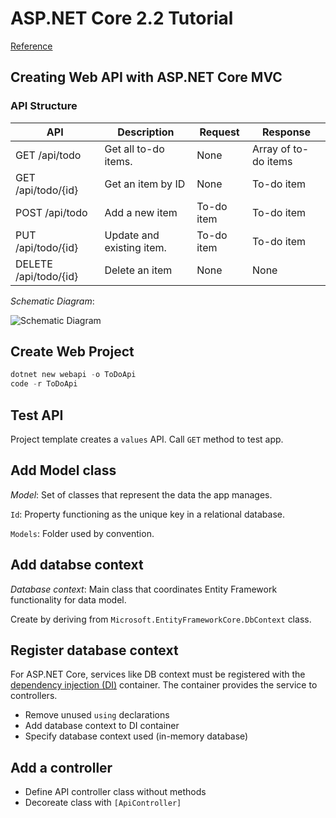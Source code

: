 # ASP.NET Core 2.2 Tutorial

[Reference](https://docs.microsoft.com/en-us/aspnet/core/tutorials/first-web-api?view=aspnetcore-2.2&tabs=visual-studio-code)

## Creating Web API with ASP.NET Core MVC

### API Structure

| API                   | Description               | Request    | Response             |
| --------------------- | ------------------------- | ---------- | -------------------- |
| GET /api/todo         | Get all to-do items.      | None       | Array of to-do items |
| GET /api/todo/{id}    | Get an item by ID         | None       | To-do item           |
| POST /api/todo        | Add a new item            | To-do item | To-do item           |
| PUT /api/todo/{id}    | Update and existing item. | To-do item | To-do item           |
| DELETE /api/todo/{id} | Delete an item            | None       | None                 |

*Schematic Diagram*:

![Schematic Diagram](https://docs.microsoft.com/en-us/aspnet/core/tutorials/first-web-api/_static/architecture.png?view=aspnetcore-2.2)

## Create Web Project

```powershell
dotnet new webapi -o ToDoApi
code -r ToDoApi
```

## Test API

Project template creates a `values` API. Call `GET` method to test app.

## Add Model class

*Model*: Set of classes that represent the data the app manages.

`Id`: Property functioning as the unique key in a relational database.

`Models`: Folder used by convention.

## Add databse context

*Database context*: Main class that coordinates Entity Framework functionality for data model.

Create by deriving from `Microsoft.EntityFrameworkCore.DbContext` class.

## Register database context

For ASP.NET Core, services like DB context must be registered with the [dependency injection (DI)](https://docs.microsoft.com/en-us/aspnet/core/fundamentals/dependency-injection?view=aspnetcore-2.2) container. The container provides the service to controllers.

- Remove unused `using` declarations
- Add database context to DI container
- Specify database context used (in-memory database)

## Add a controller

- Define API controller class without methods
- Decoreate class with `[ApiController]`